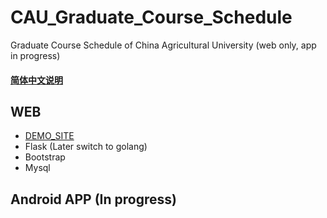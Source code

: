 # CAU_Graduate_Course_Schedule
Graduate Course Schedule of China Agricultural University (web only, app in progress)

#### [简体中文说明](./README_ZH.md)

## WEB
- [DEMO_SITE](https://schedule.cabbsir.com)
- Flask (Later switch to golang)
- Bootstrap
- Mysql

## Android APP (In progress)
